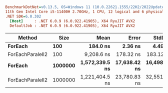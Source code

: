``` ini

BenchmarkDotNet=v0.13.5, OS=Windows 11 (10.0.22621.1555/22H2/2022Update/SunValley2)
11th Gen Intel Core i5-11400H 2.70GHz, 1 CPU, 12 logical and 6 physical cores
.NET SDK=6.0.302
  [Host]     : .NET 6.0.9 (6.0.922.41905), X64 RyuJIT AVX2
  DefaultJob : .NET 6.0.9 (6.0.922.41905), X64 RyuJIT AVX2


```
|           Method |    Size |           Mean |        Error |       StdDev |   Gen0 |   Gen1 | Allocated |
|----------------- |-------- |---------------:|-------------:|-------------:|-------:|-------:|----------:|
|          **ForEach** |     **100** |       **184.0 ns** |      **2.36 ns** |      **4.49 ns** |      **-** |      **-** |         **-** |
| ForEachParalell2 |     100 |     9,208.6 ns |    178.32 ns |    183.12 ns | 1.1444 | 0.0153 |    7152 B |
|          **ForEach** | **1000000** | **1,572,339.5 ns** | **17,638.42 ns** | **16,498.99 ns** |      **-** |      **-** |       **1 B** |
| ForEachParalell2 | 1000000 | 1,221,404.5 ns | 23,780.83 ns | 32,551.47 ns |      - |      - |    7212 B |
